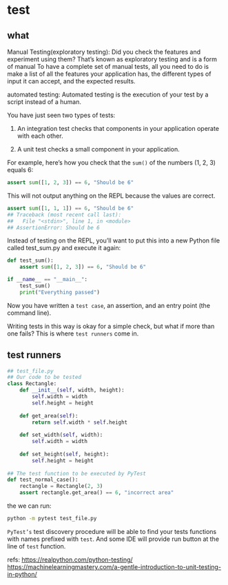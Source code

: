 # test





## what

Manual Testing(exploratory testing):
Did you check the features and experiment using them? That’s known as exploratory testing and is a form of manual
To have a complete set of manual tests, all you need to do is make a list of all the features your application has, the different types of input it can accept, and the expected results.

automated testing:
Automated testing is the execution of your test by a script instead of a human.



You have just seen two types of tests:

1. An integration test checks that components in your application operate with each other.

2. A unit test checks a small component in your application.


For example, here’s how you check that the `sum()` of the numbers (1, 2, 3) equals 6:
```python
assert sum([1, 2, 3]) == 6, "Should be 6"
```
This will not output anything on the REPL because the values are correct.

```python
assert sum([1, 1, 1]) == 6, "Should be 6"
## Traceback (most recent call last):
##   File "<stdin>", line 1, in <module>
## AssertionError: Should be 6
```

Instead of testing on the REPL, you’ll want to put this into a new Python file called test_sum.py and execute it again:
```python
def test_sum():
    assert sum([1, 2, 3]) == 6, "Should be 6"

if __name__ == "__main__":
    test_sum()
    print("Everything passed")
```
Now you have written a `test case`, an assertion, and an entry point (the command line). 

Writing tests in this way is okay for a simple check, but what if more than one fails? This is where `test runners` come in. 



## test runners

```python
## test_file.py
## Our code to be tested
class Rectangle:
    def __init__(self, width, height):
        self.width = width
        self.height = height
 
    def get_area(self):
        return self.width * self.height
 
    def set_width(self, width):
        self.width = width
 
    def set_height(self, height):
        self.height = height
 
## The test function to be executed by PyTest
def test_normal_case():
    rectangle = Rectangle(2, 3)
    assert rectangle.get_area() == 6, "incorrect area"
```
the we can run:
```sh
python -m pytest test_file.py
```
`PyTest’s` test discovery procedure will be able to find your tests functions with names prefixed with `test`. And some IDE will provide run button at the line of `test` function.

refs:
https://realpython.com/python-testing/
https://machinelearningmastery.com/a-gentle-introduction-to-unit-testing-in-python/